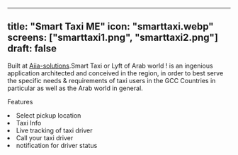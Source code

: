  ---
title: "Smart Taxi ME"
icon: "smarttaxi.webp"
screens: ["smarttaxi1.png", "smarttaxi2.png"]
draft: false
---
Built at [Aiia-solutions](http://www.aiia-solutions.com/).Smart Taxi or Lyft of Arab world ! is an ingenious application architected and conceived in the region, in order to best serve the specific needs & requirements of taxi users in the GCC Countries in particular as well as the Arab world in general.

Features
<lu>
<li>Select pickup location</li>
<li>Taxi Info</li>
<li>Live tracking of taxi driver</li>
<li>Call your taxi driver</li>
<li>notification for driver status</li>
</lu>
